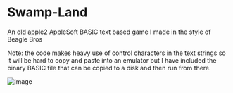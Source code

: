 # Swamp-Land
An old apple2 AppleSoft BASIC text based game I made in the style of Beagle Bros

Note: the code makes heavy use of control characters in the text strings so it will be hard to copy and paste into an emulator but I have included the binary BASIC file that can be copied to a disk and then run from there.

![image](https://github.com/plaidpants/Swamp-Land/assets/8979271/0ce245aa-d469-42ba-b4cd-ec626fe506c9)
